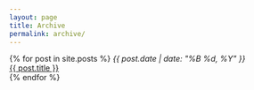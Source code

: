 ```yaml
---
layout: page
title: Archive
permalink: archive/
---
```

{% for post in site.posts %}
_{{ post.date | date: "%B %d, %Y" }}_<br/>
[{{ post.title }}]({{post.url}})<br/>
{% endfor %}
